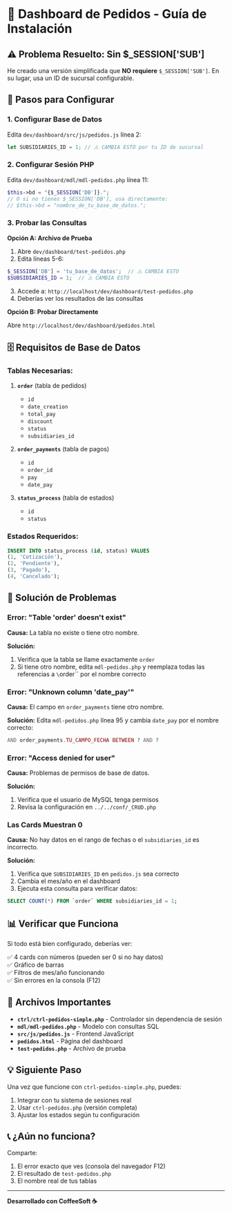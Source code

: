 # 🚀 Dashboard de Pedidos - Guía de Instalación

## ⚠️ Problema Resuelto: Sin $_SESSION['SUB']

He creado una versión simplificada que **NO requiere** `$_SESSION['SUB']`. En su lugar, usa un ID de sucursal configurable.

## 📝 Pasos para Configurar

### 1. Configurar Base de Datos

Edita `dev/dashboard/src/js/pedidos.js` línea 2:

```javascript
let SUBSIDIARIES_ID = 1; // ⚠️ CAMBIA ESTO por tu ID de sucursal
```

### 2. Configurar Sesión PHP

Edita `dev/dashboard/mdl/mdl-pedidos.php` línea 11:

```php
$this->bd = "{$_SESSION['DB']}.";
// O si no tienes $_SESSION['DB'], usa directamente:
// $this->bd = "nombre_de_tu_base_de_datos.";
```

### 3. Probar las Consultas

**Opción A: Archivo de Prueba**

1. Abre `dev/dashboard/test-pedidos.php`
2. Edita líneas 5-6:
```php
$_SESSION['DB'] = 'tu_base_de_datos';  // ⚠️ CAMBIA ESTO
$SUBSIDIARIES_ID = 1;  // ⚠️ CAMBIA ESTO
```
3. Accede a: `http://localhost/dev/dashboard/test-pedidos.php`
4. Deberías ver los resultados de las consultas

**Opción B: Probar Directamente**

Abre `http://localhost/dev/dashboard/pedidos.html`

## 🗄️ Requisitos de Base de Datos

### Tablas Necesarias:

1. **`order`** (tabla de pedidos)
   - `id`
   - `date_creation`
   - `total_pay`
   - `discount`
   - `status`
   - `subsidiaries_id`

2. **`order_payments`** (tabla de pagos)
   - `id`
   - `order_id`
   - `pay`
   - `date_pay`

3. **`status_process`** (tabla de estados)
   - `id`
   - `status`

### Estados Requeridos:

```sql
INSERT INTO status_process (id, status) VALUES
(1, 'Cotización'),
(2, 'Pendiente'),
(3, 'Pagado'),
(4, 'Cancelado');
```

## 🔧 Solución de Problemas

### Error: "Table 'order' doesn't exist"

**Causa:** La tabla no existe o tiene otro nombre.

**Solución:**
1. Verifica que la tabla se llame exactamente `order`
2. Si tiene otro nombre, edita `mdl-pedidos.php` y reemplaza todas las referencias a `\`order\`` por el nombre correcto

### Error: "Unknown column 'date_pay'"

**Causa:** El campo en `order_payments` tiene otro nombre.

**Solución:**
Edita `mdl-pedidos.php` línea 95 y cambia `date_pay` por el nombre correcto:
```php
AND order_payments.TU_CAMPO_FECHA BETWEEN ? AND ?
```

### Error: "Access denied for user"

**Causa:** Problemas de permisos de base de datos.

**Solución:**
1. Verifica que el usuario de MySQL tenga permisos
2. Revisa la configuración en `../../conf/_CRUD.php`

### Las Cards Muestran 0

**Causa:** No hay datos en el rango de fechas o el `subsidiaries_id` es incorrecto.

**Solución:**
1. Verifica que `SUBSIDIARIES_ID` en `pedidos.js` sea correcto
2. Cambia el mes/año en el dashboard
3. Ejecuta esta consulta para verificar datos:
```sql
SELECT COUNT(*) FROM `order` WHERE subsidiaries_id = 1;
```

## 📊 Verificar que Funciona

Si todo está bien configurado, deberías ver:

✅ 4 cards con números (pueden ser 0 si no hay datos)  
✅ Gráfico de barras  
✅ Filtros de mes/año funcionando  
✅ Sin errores en la consola (F12)

## 🎯 Archivos Importantes

- **`ctrl/ctrl-pedidos-simple.php`** - Controlador sin dependencia de sesión
- **`mdl/mdl-pedidos.php`** - Modelo con consultas SQL
- **`src/js/pedidos.js`** - Frontend JavaScript
- **`pedidos.html`** - Página del dashboard
- **`test-pedidos.php`** - Archivo de prueba

## 💡 Siguiente Paso

Una vez que funcione con `ctrl-pedidos-simple.php`, puedes:

1. Integrar con tu sistema de sesiones real
2. Usar `ctrl-pedidos.php` (versión completa)
3. Ajustar los estados según tu configuración

## 📞 ¿Aún no funciona?

Comparte:
1. El error exacto que ves (consola del navegador F12)
2. El resultado de `test-pedidos.php`
3. El nombre real de tus tablas

---

**Desarrollado con CoffeeSoft ☕**
